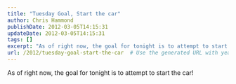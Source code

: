 ```yaml
---
title: "Tuesday Goal, Start the car"
author: Chris Hammond
publishDate: 2012-03-05T14:15:31
updateDate: 2012-03-05T14:15:31
tags: []
excerpt: "As of right now, the goal for tonight is to attempt to start the..."
url: /2012/tuesday-goal-start-the-car  # Use the generated URL with year
---
```

<p>As of right now, the goal for tonight is to attempt to start the car!</p>
